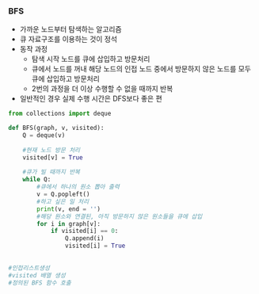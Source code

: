 ### BFS

- 가까운 노드부터 탐색하는 알고리즘
- 큐 자료구조를 이용하는 것이 정석
- 동작 과정
  - 탐색 시작 노드를 큐에 삽입하고 방문처리
  - 큐에서 노드를 꺼내 해당 노드의 인접 노드 중에서 방문하지 않은 노드를 모두 큐에 삽입하고 방문처리
  - 2번의 과정을 더 이상 수행할 수 없을 때까지 반복
- 일반적인 경우 실제 수행 시간은 DFS보다 좋은 편

```python
from collections import deque

def BFS(graph, v, visited):
    Q = deque(v)
    
    #현재 노드 방문 처리
    visited[v] = True
    
    #큐가 빌 때까지 반복
    while Q:
        #큐에서 하나의 원소 뽑아 출력
        v = Q.popleft()
        #하고 싶은 일 처리
        print(v, end = '')
        #해당 원소와 연결된, 아직 방문하지 않은 원소들을 큐에 삽입
        for i in graph[v]:
            if visited[i] == 0:
            	Q.append(i)
                visited[i] = True
                
 
#인접리스트생성
#visited 배열 생성
#정의된 BFS 함수 호출   
```



